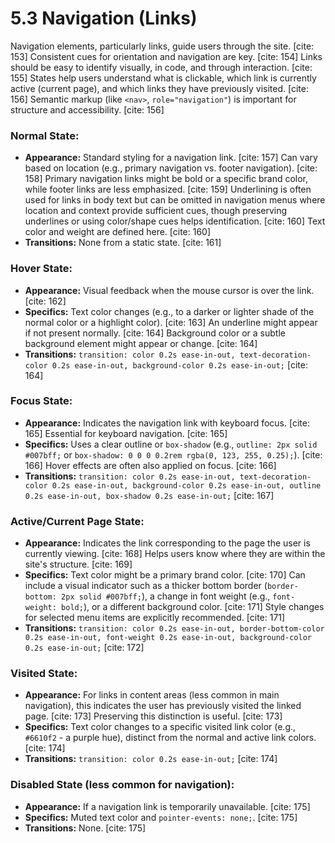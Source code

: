 # 5.3 Navigation (Links)

Navigation elements, particularly links, guide users through the site. [cite: 153] Consistent cues for orientation and navigation are key. [cite: 154] Links should be easy to identify visually, in code, and through interaction. [cite: 155] States help users understand what is clickable, which link is currently active (current page), and which links they have previously visited. [cite: 156] Semantic markup (like `<nav>`, `role="navigation"`) is important for structure and accessibility. [cite: 156]

### Normal State:

* **Appearance:** Standard styling for a navigation link. [cite: 157] Can vary based on location (e.g., primary navigation vs. footer navigation). [cite: 158] Primary navigation links might be bold or a specific brand color, while footer links are less emphasized. [cite: 159] Underlining is often used for links in body text but can be omitted in navigation menus where location and context provide sufficient cues, though preserving underlines or using color/shape cues helps identification. [cite: 160] Text color and weight are defined here. [cite: 160]
* **Transitions:** None from a static state. [cite: 161]

### Hover State:

* **Appearance:** Visual feedback when the mouse cursor is over the link. [cite: 162]
* **Specifics:** Text color changes (e.g., to a darker or lighter shade of the normal color or a highlight color). [cite: 163] An underline might appear if not present normally. [cite: 164] Background color or a subtle background element might appear or change. [cite: 164]
* **Transitions:** `transition: color 0.2s ease-in-out, text-decoration-color 0.2s ease-in-out, background-color 0.2s ease-in-out;` [cite: 164]

### Focus State:

* **Appearance:** Indicates the navigation link with keyboard focus. [cite: 165] Essential for keyboard navigation. [cite: 165]
* **Specifics:** Uses a clear outline or `box-shadow` (e.g., `outline: 2px solid #007bff;` or `box-shadow: 0 0 0 0.2rem rgba(0, 123, 255, 0.25);`). [cite: 166] Hover effects are often also applied on focus. [cite: 166]
* **Transitions:** `transition: color 0.2s ease-in-out, text-decoration-color 0.2s ease-in-out, background-color 0.2s ease-in-out, outline 0.2s ease-in-out, box-shadow 0.2s ease-in-out;` [cite: 167]

### Active/Current Page State:

* **Appearance:** Indicates the link corresponding to the page the user is currently viewing. [cite: 168] Helps users know where they are within the site's structure. [cite: 169]
* **Specifics:** Text color might be a primary brand color. [cite: 170] Can include a visual indicator such as a thicker bottom border (`border-bottom: 2px solid #007bff;`), a change in font weight (e.g., `font-weight: bold;`), or a different background color. [cite: 171] Style changes for selected menu items are explicitly recommended. [cite: 171]
* **Transitions:** `transition: color 0.2s ease-in-out, border-bottom-color 0.2s ease-in-out, font-weight 0.2s ease-in-out, background-color 0.2s ease-in-out;` [cite: 172]

### Visited State:

* **Appearance:** For links in content areas (less common in main navigation), this indicates the user has previously visited the linked page. [cite: 173] Preserving this distinction is useful. [cite: 173]
* **Specifics:** Text color changes to a specific visited link color (e.g., `#6610f2` - a purple hue), distinct from the normal and active link colors. [cite: 174]
* **Transitions:** `transition: color 0.2s ease-in-out;` [cite: 174]

### Disabled State (less common for navigation):

* **Appearance:** If a navigation link is temporarily unavailable. [cite: 175]
* **Specifics:** Muted text color and `pointer-events: none;`. [cite: 175]
* **Transitions:** None. [cite: 175]